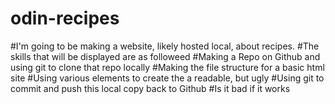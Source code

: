 # odin-recipes
#I'm going to be making a website, likely hosted local, about recipes.
#The skills that will be displayed are as followeed
#Making a Repo on Github and using git to clone that repo locally
#Making the file structure for a basic html site
#Using various elements to create the a readable, but ugly
#Using git to commit and push this local copy back to Github
#Is it bad if it works
